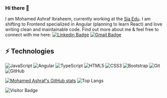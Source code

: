 ### Hi there 👋

I am Mohamed Ashraf Ibraheem, currently working at the [Sia Edu](https://www.sia-world.com/). I am shifting to Frontend specialized in Angular (planning to learn React) and love writing clean and maintainable code. Find out more about me & feel free to connect with me here:
[![Linkedin Badge](https://img.shields.io/badge/-Mohamed-blue?style=flat-square&logo=Linkedin&logoColor=white&link=https://www.linkedin.com/in/mohamedashrafibraheem/)](https://www.linkedin.com/in/mohamedashrafibraheem/)
[![Gmail Badge](https://img.shields.io/badge/-MohamedAshrafIbraheem@gmail.com-c14438?style=flat-square&logo=Gmail&logoColor=white&link=mailto:mohamedashrafibraheem@gmail.com)](mailto:mohamedashrafibraheem@gmail.com)

## ⚡ Technologies

![JavaScript](https://img.shields.io/badge/-JavaScript-black?style=flat-square&logo=javascript)
![Angular](https://img.shields.io/badge/-Angular-red?style=flat-square&logo=angular)
![TypeScript](https://img.shields.io/badge/-TypeScript-black?style=flat-square&logo=typescript)
![HTML5](https://img.shields.io/badge/-HTML5-E34F26?style=flat-square&logo=html5&logoColor=white)
![CSS3](https://img.shields.io/badge/-CSS3-1572B6?style=flat-square&logo=css3)
![Bootstrap](https://img.shields.io/badge/-Bootstrap-563D7C?style=flat-square&logo=bootstrap)
![Git](https://img.shields.io/badge/-Git-black?style=flat-square&logo=git)
![GitHub](https://img.shields.io/badge/-GitHub-181717?style=flat-square&logo=github)

[![Mohamed Ashraf's GitHub stats](https://github-readme-stats.vercel.app/api?username=mohamedashrafibraheem97)](https://github.com/mohamedashrafibraheem97/github-readme-stats&show_icons=true&theme=aura_dark)
![Top Langs](https://github-readme-stats.vercel.app/api/top-langs/?username=mohamedashrafibraheem97&hide=TeX&layout=compact)

![Visitor Badge](https://visitor-badge.laobi.icu/badge?page_id=mohamedashrafibraheem97.mohamedashrafibraheem97)
<!--
**MohamedAshrafIbraheem97/MohamedAshrafIbraheem97** is a ✨ _special_ ✨ repository because its `README.md` (this file) appears on your GitHub profile.

Here are some ideas to get you started:

- 🔭 I’m currently working on Product Ownership
- 🌱 I’m currently learning Angular
- 👯 I’m looking to collaborate on Angular projects
- 🤔 I’m looking for help with ...
- 💬 Ask me about ...
- 📫 How to reach me: ...
- 😄 Pronouns: ...
- ⚡ Fun fact: ...
-->
